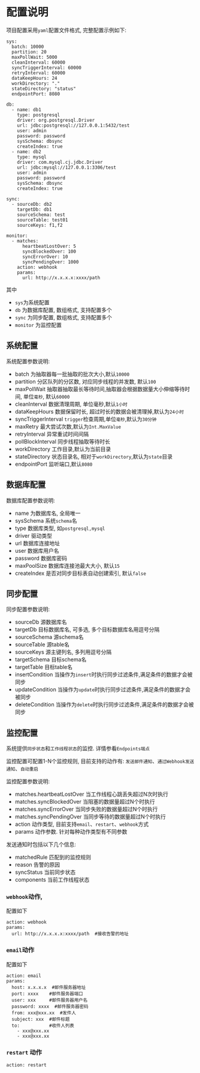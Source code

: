 # 配置说明

项目配置采用`yaml`配置文件格式, 完整配置示例如下:

```
sys:
  batch: 10000
  partition: 20
  maxPollWait: 5000
  cleanInterval: 60000
  syncTriggerInterval: 60000
  retryInterval: 60000
  dataKeepHours: 24
  workDirectory: "."
  stateDirectory: "status"
  endpointPort: 8080

db:
  - name: db1
    type: postgresql
    driver: org.postgresql.Driver
    url: jdbc:postgresql://127.0.0.1:5432/test
    user: admin
    password: password
    sysSchema: dbsync
    createIndex: true
  - name: db2
    type: mysql
    driver: com.mysql.cj.jdbc.Driver
    url: jdbc:mysql://127.0.0.1:3306/test
    user: admin
    password: password
    sysSchema: dbsync
    createIndex: true

sync:
  - sourceDb: db2
    targetDb: db1
    sourceSchema: test
    sourceTable: test01
    sourceKeys: f1,f2

monitor:
  - matches:
      heartbeatLostOver: 5
      syncBlockedOver: 100
      syncErrorOver: 10
      syncPendingOver: 1000
    action: webhook
    params:
      url: http://x.x.x.x:xxxx/path
```

其中

- `sys`为系统配置
- `db` 为数据库配置, 数组格式, 支持配置多个
- `sync` 为同步配置, 数组格式, 支持配置多个
- `monitor` 为监控配置

## 系统配置

系统配置参数说明:

- batch 为抽取器每一批抽取的批次大小,默认`10000`
- partition 分区队列的分区数, 对应同步线程的并发数, 默认`100`
- maxPollWait 抽取器抽取最长等待时间,抽取器会根据数据量大小伸缩等待时间, 单位`毫秒`, 默认`60000`
- cleanInterval 数据清理周期, 单位毫秒,默认`1小时`
- dataKeepHours 数据保留时长, 超过时长的数据会被清理掉,默认为`24小时`
- syncTriggerInterval `trigger`检查周期,单位`毫秒`,默认为`30分钟`
- maxRetry 最大尝试次数,默认为`Int.MaxValue`
- retryInterval 异常重试时间间隔
- pollBlockInterval 同步线程抽取等待时长
- workDirectory 工作目录,默认为当前目录
- stateDirectory 状态目录名, 相对于`workDirectory`,默认为`state`目录
- endpointPort 监听端口,默认`8080`

## 数据库配置

数据库配置参数说明:

- name 为数据库名, 全局唯一
- sysSchema 系统`schema`名
- type 数据库类型, 如`postgresql,mysql`
- driver 驱动类型
- url 数据库连接地址
- user 数据库用户名
- password 数据库密码
- maxPoolSize 数据库连接池最大大小, 默认`15`
- createIndex 是否对同步目标表自动创建索引, 默认`false`

## 同步配置

同步配置参数说明:

- sourceDb 源数据库名
- targetDb 目标数据库名, 可多选, 多个目标数据库名用逗号分隔
- sourceSchema 源schema名
- sourceTable 源table名
- sourceKeys 源主键列名, 多列用逗号分隔
- targetSchema 目标schema名
- targetTable 目标table名
- insertCondition 当操作为`insert`时执行同步过滤条件,满足条件的数据才会被同步
- updateCondition 当操作为`update`时执行同步过滤条件,满足条件的数据才会被同步
- deleteCondition 当操作为`delete`时执行同步过滤条件,满足条件的数据才会被同步

## 监控配置

系统提供`同步状态`和`工作线程状态`的监控. 详情参看`Endpoints端点`

监控配置可配置1-N个监控规则, 目前支持的动作有: `发送邮件通知`、`通过Webhook发送通知`、`自动重启`

监控配置参数说明:

- matches.heartbeatLostOver 当工作线程心跳丢失超过N次时执行
- matches.syncBlockedOver 当阻塞的数据量超过N个时执行
- matches.syncErrorOver 当同步失败的数据量超过N个时执行
- matches.syncPendingOver 当同步等待的数据量超过N个时执行
- action 动作类型, 目前支持`email`、`restart`、`webhook`方式
- params 动作参数. 针对每种动作类型有不同参数

发送通知时包括以下几个信息:

- matchedRule 匹配到的监控规则
- reason 告警的原因
- syncStatus 当前同步状态
- components 当前工作线程状态

### `webhook`动作,

配置如下

```
action: webhook
params:
  url: http://x.x.x.x:xxxx/path  #接收告警的地址
```

### `email`动作

配置如下

```
action: email
params:
  host: x.x.x.x  #邮件服务器地址
  port: xxxx    #邮件服务器端口
  user: xxx     #邮件服务器用户名
  password: xxxx  #邮件服务器密码
  from: xxx@xxx.xx  #发件人
  subject: xxx  #邮件标题
  to:           #收件人列表
    - xxx@xxx.xx
    - xxx@xxx.xx  
```

### `restart` 动作

```
action: restart
```